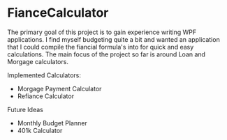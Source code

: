 # FianceCalculator

The primary goal of this project is to gain experience writing WPF applications. I find myself budgeting quite a bit and wanted an application that I could compile the fiancial formula's into for quick and easy calculations.
The main focus of the project so far is around Loan and Morgage calculators.

Implemented Calculators:
  - Morgage Payment Calculator
  - Refiance Calculator
  
Future Ideas
  - Monthly Budget Planner
  - 401k Calculator
